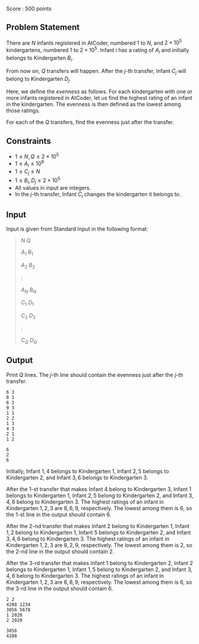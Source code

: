 Score : $500$ points

## Problem Statement

There are $N$ infants registered in AtCoder, numbered $1$ to $N$, and $2\times 10^5$ kindergartens, numbered $1$ to $2\times 10^5$.
Infant $i$ has a rating of $A_i$ and initially belongs to Kindergarten $B_i$.

From now on, $Q$ transfers will happen.
After the $j$-th transfer, Infant $C_j$ will belong to Kindergarten $D_j$.

Here, we define the *evenness* as follows. For each kindergarten with one or more infants registered in AtCoder, let us find the highest rating of an infant in the kindergarten. The evenness is then defined as the lowest among those ratings.

For each of the $Q$ transfers, find the evenness just after the transfer.

## Constraints

- $1 \leq N,Q \leq 2 \times 10^5$
- $1 \leq A_i \leq 10^9$
- $1 \leq C_j \leq N$
- $1 \leq B_i,D_j \leq 2 \times 10^5$
- All values in input are integers.
- In the $j$-th transfer, Infant $C_j$ changes the kindergarten it belongs to.

## Input

Input is given from Standard Input in the following format:

> $N$ $Q$
> 
> $A_1$ $B_1$
> 
> $A_2$ $B_2$
> 
> $:$
> 
> $A_N$ $B_N$
> 
> $C_1$ $D_1$
> 
> $C_2$ $D_2$
> 
> $:$
> 
> $C_Q$ $D_Q$

## Output

Print $Q$ lines.
The $j$-th line should contain the evenness just after the $j$-th transfer.

```input1
6 3
8 1
6 2
9 3
1 1
2 2
1 3
4 3
2 1
1 2
```

```output1
6
2
6
```

Initially, Infant $1, 4$ belongs to Kindergarten $1$, Infant $2, 5$ belongs to Kindergarten $2$, and Infant $3, 6$ belongs to Kindergarten $3$.

After the $1$-st transfer that makes Infant $4$ belong to Kindergarten $3$, Infant $1$ belongs to Kindergarten $1$, Infant $2, 5$ belong to Kindergarten $2$, and Infant $3, 4, 6$ belong to Kindergarten $3$. The highest ratings of an infant in Kindergarten $1, 2, 3$ are $8, 6, 9$, respectively. The lowest among them is $6$, so the $1$-st line in the output should contain $6$.

After the $2$-nd transfer that makes Infant $2$ belong to Kindergarten $1$, Infant $1, 2$ belong to Kindergarten $1$, Infant $5$ belongs to Kindergarten $2$, and Infant $3, 4, 6$ belong to Kindergarten $3$. The highest ratings of an infant in Kindergarten $1, 2, 3$ are $8, 2, 9$, respectively. The lowest among them is $2$, so the $2$-nd line in the output should contain $2$.

After the $3$-rd transfer that makes Infant $1$ belong to Kindergarten $2$, Infant $2$ belongs to Kindergarten $1$, Infant $1, 5$ belong to Kindergarten $2$, and Infant $3, 4, 6$ belong to Kindergarten $3$. The highest ratings of an infant in Kindergarten $1, 2, 3$ are $6, 8, 9$, respectively. The lowest among them is $6$, so the $3$-rd line in the output should contain $6$.

```input2
2 2
4208 1234
3056 5678
1 2020
2 2020
```

```output2
3056
4208
```